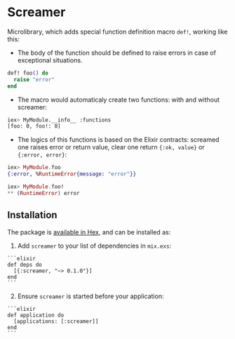 # Screamer

Microlibrary, which adds special function definition macro `def!`, working like this:

* The body of the function should be defined to raise errors in case of exceptional situations.

```elixir
def! foo() do
  raise "error"
end
```

* The macro would automaticaly create two functions: with and without screamer:
```bash
iex> MyModule.__info__ :functions
[foo: 0, foo!: 0]
```

* The logics of this functions is based on the Elixir contracts: screamed one raises error or return
value, clear one return `{:ok, value}` or `{:error, error}`:
```elixir
iex> MyModule.foo
{:error, %RuntimeError{message: "error"}}

iex> MyModule.foo!
** (RuntimeError) error
```

## Installation

The package is [available in Hex](https://hex.pm/docs/publish), and can be installed as:

  1. Add `screamer` to your list of dependencies in `mix.exs`:

    ```elixir
    def deps do
      [{:screamer, "~> 0.1.0"}]
    end
    ```

  2. Ensure `screamer` is started before your application:

    ```elixir
    def application do
      [applications: [:screamer]]
    end
    ```

